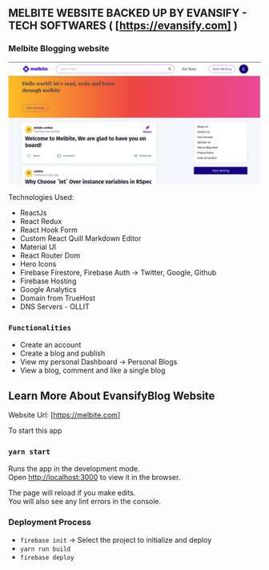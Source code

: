 
## MELBITE WEBSITE BACKED UP BY EVANSIFY - TECH SOFTWARES ( [https://evansify.com] )

### Melbite Blogging website
![Hello world! let's read, write and learn through melbite!](/src/components/images/mel_Home.png "Melbite landing Page")

Technologies Used: 

* ReactJs
* React Redux
* React Hook Form
* Custom React Quill Markdown Editor
* Material UI
* React Router Dom
* Hero Icons
* Firebase Firestore, Firebase Auth -> Twitter, Google, Github
* Firebase Hosting
* Google Analytics
* Domain from TrueHost
* DNS Servers - OLLIT

### `Functionalities`

* Create an account
* Create a blog and publish
* View my personal Dashboard -> Personal Blogs
* View a blog, comment and like a single blog

## Learn More About EvansifyBlog Website

Website Url: [https://melbite.com]


To start this app
### `yarn start`

Runs the app in the development mode.<br />
Open [http://localhost:3000](http://localhost:3000) to view it in the browser.

The page will reload if you make edits.<br />
You will also see any lint errors in the console.

### Deployment Process
* ```firebase init``` -> Select the project to initialize and deploy
* ```yarn run build```
* ```firebase deploy```
<!-- implementing the quill -->
<!-- https://codesandbox.io/s/react-quill-add-tts-sound-qgkt2?file=/src/App.js -->